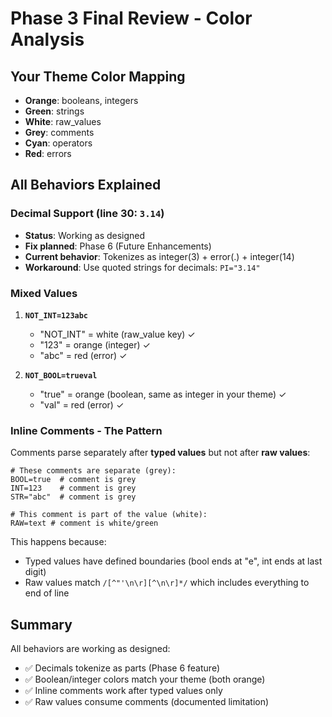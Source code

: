 # Phase 3 Final Review - Color Analysis

## Your Theme Color Mapping
- **Orange**: booleans, integers
- **Green**: strings
- **White**: raw_values
- **Grey**: comments
- **Cyan**: operators
- **Red**: errors

## All Behaviors Explained

### Decimal Support (line 30: `3.14`)
- **Status**: Working as designed
- **Fix planned**: Phase 6 (Future Enhancements)
- **Current behavior**: Tokenizes as integer(3) + error(.) + integer(14)
- **Workaround**: Use quoted strings for decimals: `PI="3.14"`

### Mixed Values
1. **`NOT_INT=123abc`**
   - "NOT_INT" = white (raw_value key) ✓
   - "123" = orange (integer) ✓
   - "abc" = red (error) ✓

2. **`NOT_BOOL=trueval`**
   - "true" = orange (boolean, same as integer in your theme) ✓
   - "val" = red (error) ✓

### Inline Comments - The Pattern
Comments parse separately after **typed values** but not after **raw values**:

```env
# These comments are separate (grey):
BOOL=true  # comment is grey
INT=123    # comment is grey
STR="abc"  # comment is grey

# This comment is part of the value (white):
RAW=text # comment is white/green
```

This happens because:
- Typed values have defined boundaries (bool ends at "e", int ends at last digit)
- Raw values match `/[^"'\n\r][^\n\r]*/` which includes everything to end of line

## Summary
All behaviors are working as designed:
- ✅ Decimals tokenize as parts (Phase 6 feature)
- ✅ Boolean/integer colors match your theme (both orange)
- ✅ Inline comments work after typed values only
- ✅ Raw values consume comments (documented limitation)